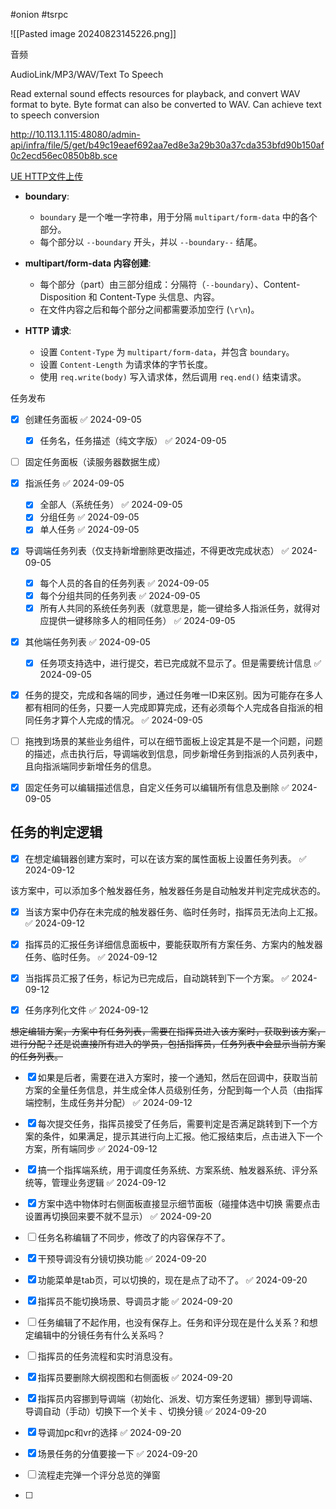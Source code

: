 #onion #tsrpc

![[Pasted image 20240823145226.png]]




音频

AudioLink/MP3/WAV/Text To Speech

Read external sound effects resources for playback, and convert WAV format to byte. Byte format can also be converted to WAV. Can achieve text to speech conversion


http://10.113.1.115:48080/admin-api/infra/file/5/get/b49c19eaef692aa7ed8e3a29b30a37cda353bfd90b150af0c2ecd56ec0850b8b.sce

[UE HTTP文件上传](https://zhuanlan.zhihu.com/p/79216048)


- **boundary**:
    
    - `boundary` 是一个唯一字符串，用于分隔 `multipart/form-data` 中的各个部分。
    - 每个部分以 `--boundary` 开头，并以 `--boundary--` 结尾。
- **multipart/form-data 内容创建**:
    
    - 每个部分（part）由三部分组成：分隔符（`--boundary`）、Content-Disposition 和 Content-Type 头信息、内容。
    - 在文件内容之后和每个部分之间都需要添加空行 (`\r\n`)。
- **HTTP 请求**:
    
    - 设置 `Content-Type` 为 `multipart/form-data`，并包含 `boundary`。
    - 设置 `Content-Length` 为请求体的字节长度。
    - 使用 `req.write(body)` 写入请求体，然后调用 `req.end()` 结束请求。




任务发布

- [x] 创建任务面板 ✅ 2024-09-05
  - [x] 任务名，任务描述（纯文字版） ✅ 2024-09-05
- [ ] 固定任务面板（读服务器数据生成）
- [x] 指派任务 ✅ 2024-09-05
  - [x] 全部人（系统任务） ✅ 2024-09-05
  - [x] 分组任务 ✅ 2024-09-05
  - [x] 单人任务 ✅ 2024-09-05
- [x] 导调端任务列表（仅支持新增删除更改描述，不得更改完成状态） ✅ 2024-09-05
  - [x] 每个人员的各自的任务列表 ✅ 2024-09-05
  - [x] 每个分组共同的任务列表 ✅ 2024-09-05
  - [x] 所有人共同的系统任务列表（就意思是，能一键给多人指派任务，就得对应提供一键移除多人的相同任务） ✅ 2024-09-05
- [x] 其他端任务列表 ✅ 2024-09-05
  - [x] 任务项支持选中，进行提交，若已完成就不显示了。但是需要统计信息 ✅ 2024-09-05
- [x] 任务的提交，完成和各端的同步，通过任务唯一ID来区别。因为可能存在多人都有相同的任务，只要一人完成即算完成，还有必须每个人完成各自指派的相同任务才算个人完成的情况。 ✅ 2024-09-05
- [ ] 拖拽到场景的某些业务组件，可以在细节面板上设定其是不是一个问题，问题的描述，点击执行后，导调端收到信息，同步新增任务到指派的人员列表中，且向指派端同步新增任务的信息。
- [x] 固定任务可以编辑描述信息，自定义任务可以编辑所有信息及删除 ✅ 2024-09-05



## 任务的判定逻辑

- [x] 在想定编辑器创建方案时，可以在该方案的属性面板上设置任务列表。 ✅ 2024-09-12

该方案中，可以添加多个触发器任务，触发器任务是自动触发并判定完成状态的。

- [x] 当该方案中仍存在未完成的触发器任务、临时任务时，指挥员无法向上汇报。 ✅ 2024-09-12

- [x] 指挥员的汇报任务详细信息面板中，要能获取所有方案任务、方案内的触发器任务、临时任务。 ✅ 2024-09-12

- [x] 当指挥员汇报了任务，标记为已完成后，自动跳转到下一个方案。 ✅ 2024-09-12

- [x] 任务序列化文件 ✅ 2024-09-12


~~想定编辑方案，方案中有任务列表，需要在指挥员进入该方案时，获取到该方案，进行分配？还是说直接所有进入的学员，包括指挥员，任务列表中会显示当前方案的任务列表。~~

- [x] 如果是后者，需要在进入方案时，接一个通知，然后在回调中，获取当前方案的全量任务信息，并生成全体人员级别任务，分配到每一个人员（由指挥端控制，生成任务并分配） ✅ 2024-09-12

- [x] 每次提交任务，指挥员接受了任务后，需要判定是否满足跳转到下一个方案的条件，如果满足，提示其进行向上汇报。他汇报结束后，点击进入下一个方案，所有端同步 ✅ 2024-09-12


- [x] 搞一个指挥端系统，用于调度任务系统、方案系统、触发器系统、评分系统等，管理业务逻辑 ✅ 2024-09-12
- [x] 方案中选中物体时右侧面板直接显示细节面板（碰撞体选中切换 需要点击设置再切换回来要不就不显示） ✅ 2024-09-20
- [ ] 任务名称编辑了不同步，修改了的内容保存不了。
- [x] 干预导调没有分镜切换功能 ✅ 2024-09-20
- [x] 功能菜单是tab页，可以切换的，现在是点了动不了。 ✅ 2024-09-20
- [x] 指挥员不能切换场景、导调员才能 ✅ 2024-09-20
- [ ] 任务编辑了不起作用，也没有保存上。任务和评分现在是什么关系？和想定编辑中的分镜任务有什么关系吗？
- [ ] 指挥员的任务流程和实时消息没有。
- [x] 指挥员要删除大纲视图和右侧面板 ✅ 2024-09-20
- [x] 指挥员内容挪到导调端（初始化、派发、切方案任务逻辑）挪到导调端、导调自动（手动）切换下一个关卡 、切换分镜 ✅ 2024-09-20
- [x] 导调加pc和vr的选择 ✅ 2024-09-20
- [x] 场景任务的分值要接一下 ✅ 2024-09-20
- [ ] 流程走完弹一个评分总览的弹窗
- [ ] 
